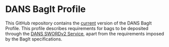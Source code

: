 DANS BagIt Profile
==================

This GitHub repository contains the [current](versions/0.0.0.md) version of the DANS BagIt Profile. This profile 
describes requirements for bags to be deposited through the [DANS SWORDv2 Service](https://easy.dans.knaw.nl/doc/sword2.html), apart from the requirements imposed by
the BagIt specifications.

